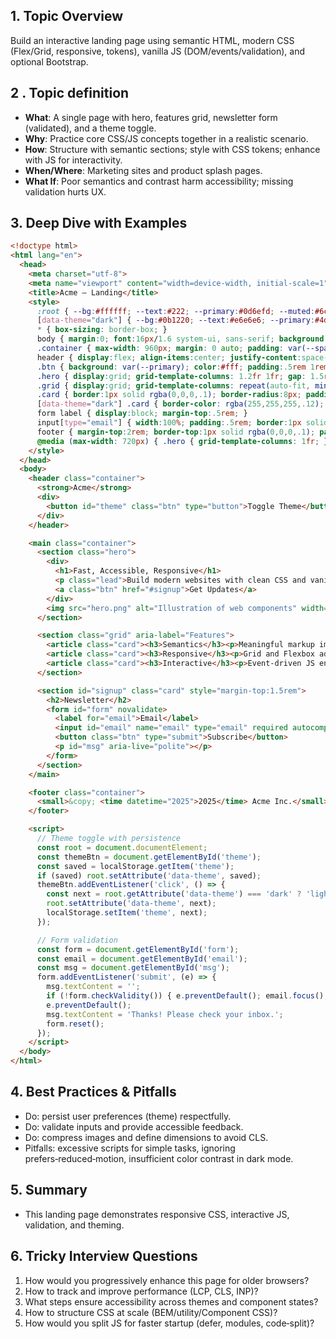 ## 1. Topic Overview

Build an interactive landing page using semantic HTML, modern CSS (Flex/Grid, responsive, tokens), vanilla JS (DOM/events/validation), and optional Bootstrap.

## 2 . Topic definition

- **What**: A single page with hero, features grid, newsletter form (validated), and a theme toggle.
- **Why**: Practice core CSS/JS concepts together in a realistic scenario.
- **How**: Structure with semantic sections; style with CSS tokens; enhance with JS for interactivity.
- **When/Where**: Marketing sites and product splash pages.
- **What If**: Poor semantics and contrast harm accessibility; missing validation hurts UX.

## 3. Deep Dive with Examples

```html
<!doctype html>
<html lang="en">
  <head>
    <meta charset="utf-8">
    <meta name="viewport" content="width=device-width, initial-scale=1">
    <title>Acme — Landing</title>
    <style>
      :root { --bg:#ffffff; --text:#222; --primary:#0d6efd; --muted:#6c757d; --space:1rem; }
      [data-theme="dark"] { --bg:#0b1220; --text:#e6e6e6; --primary:#4dabf7; --muted:#9aa4b2; }
      * { box-sizing: border-box; }
      body { margin:0; font:16px/1.6 system-ui, sans-serif; background:var(--bg); color:var(--text); }
      .container { max-width: 960px; margin: 0 auto; padding: var(--space); }
      header { display:flex; align-items:center; justify-content:space-between; }
      .btn { background: var(--primary); color:#fff; padding:.5rem 1rem; border-radius:6px; border:0; cursor:pointer; }
      .hero { display:grid; grid-template-columns: 1.2fr 1fr; gap: 1.5rem; align-items:center; padding: 2rem 0; }
      .grid { display:grid; grid-template-columns: repeat(auto-fit, minmax(220px,1fr)); gap:1rem; }
      .card { border:1px solid rgba(0,0,0,.1); border-radius:8px; padding:1rem; background:rgba(255,255,255,.6); }
      [data-theme="dark"] .card { border-color: rgba(255,255,255,.12); background: rgba(255,255,255,.06); }
      form label { display:block; margin-top:.5rem; }
      input[type="email"] { width:100%; padding:.5rem; border:1px solid rgba(0,0,0,.2); border-radius:6px; }
      footer { margin-top:2rem; border-top:1px solid rgba(0,0,0,.1); padding-top:1rem; color:var(--muted); }
      @media (max-width: 720px) { .hero { grid-template-columns: 1fr; } }
    </style>
  </head>
  <body>
    <header class="container">
      <strong>Acme</strong>
      <div>
        <button id="theme" class="btn" type="button">Toggle Theme</button>
      </div>
    </header>

    <main class="container">
      <section class="hero">
        <div>
          <h1>Fast, Accessible, Responsive</h1>
          <p class="lead">Build modern websites with clean CSS and vanilla JS.</p>
          <a class="btn" href="#signup">Get Updates</a>
        </div>
        <img src="hero.png" alt="Illustration of web components" width="480" height="320" />
      </section>

      <section class="grid" aria-label="Features">
        <article class="card"><h3>Semantics</h3><p>Meaningful markup improves SEO and accessibility.</p></article>
        <article class="card"><h3>Responsive</h3><p>Grid and Flexbox adapt layouts across screens.</p></article>
        <article class="card"><h3>Interactive</h3><p>Event‑driven JS enhances UX without heavy frameworks.</p></article>
      </section>

      <section id="signup" class="card" style="margin-top:1.5rem">
        <h2>Newsletter</h2>
        <form id="form" novalidate>
          <label for="email">Email</label>
          <input id="email" name="email" type="email" required autocomplete="email" />
          <button class="btn" type="submit">Subscribe</button>
          <p id="msg" aria-live="polite"></p>
        </form>
      </section>
    </main>

    <footer class="container">
      <small>&copy; <time datetime="2025">2025</time> Acme Inc.</small>
    </footer>

    <script>
      // Theme toggle with persistence
      const root = document.documentElement;
      const themeBtn = document.getElementById('theme');
      const saved = localStorage.getItem('theme');
      if (saved) root.setAttribute('data-theme', saved);
      themeBtn.addEventListener('click', () => {
        const next = root.getAttribute('data-theme') === 'dark' ? 'light' : 'dark';
        root.setAttribute('data-theme', next);
        localStorage.setItem('theme', next);
      });

      // Form validation
      const form = document.getElementById('form');
      const email = document.getElementById('email');
      const msg = document.getElementById('msg');
      form.addEventListener('submit', (e) => {
        msg.textContent = '';
        if (!form.checkValidity()) { e.preventDefault(); email.focus(); msg.textContent = email.validationMessage; return; }
        e.preventDefault();
        msg.textContent = 'Thanks! Please check your inbox.';
        form.reset();
      });
    </script>
  </body>
</html>
```

## 4. Best Practices & Pitfalls

- Do: persist user preferences (theme) respectfully.
- Do: validate inputs and provide accessible feedback.
- Do: compress images and define dimensions to avoid CLS.
- Pitfalls: excessive scripts for simple tasks, ignoring prefers‑reduced‑motion, insufficient color contrast in dark mode.

## 5. Summary

- This landing page demonstrates responsive CSS, interactive JS, validation, and theming.

## 6. Tricky Interview Questions

1. How would you progressively enhance this page for older browsers?
2. How to track and improve performance (LCP, CLS, INP)?
3. What steps ensure accessibility across themes and component states?
4. How to structure CSS at scale (BEM/utility/Component CSS)?
5. How would you split JS for faster startup (defer, modules, code‑split)?


